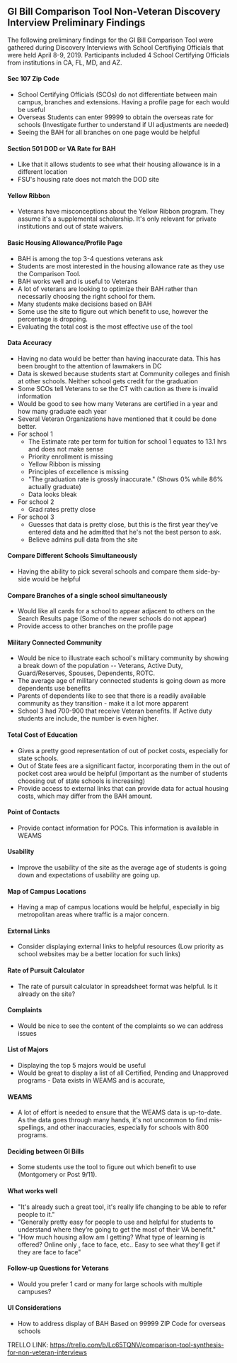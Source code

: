 ## GI Bill Comparison Tool Non-Veteran Discovery Interview Preliminary Findings

The following preliminary findings for the GI Bill Comparison Tool were gathered during Discovery Interviews with School Certifiying Officials that were held April 8-9, 2019. Participants included 4 School Certifying Officials from institutions in CA, FL, MD, and AZ.

#### Sec 107 Zip Code
* School Certifying Officials (SCOs) do not differentiate between main campus, branches and extensions.  Having a profile page for each would be useful
* Overseas Students can enter 99999 to obtain the overseas rate for schools (Investigate further to understand if UI adjustments are needed)
* Seeing the BAH for all branches on one page would be helpful

#### Section 501 DOD or VA Rate for BAH
* Like that it allows students to see what their housing allowance is in a different location
* FSU's housing rate does not match the DOD site

#### Yellow Ribbon
* Veterans have misconceptions about the Yellow Ribbon program.  They assume it's a supplemental scholarship.  It's only relevant for private institutions and out of state waivers.

#### Basic Housing Allowance/Profile Page
* BAH is among the top 3-4 questions veterans ask
* Students are most interested in the housing allowance rate as they use the Comparison Tool.
* BAH works well and is useful to Veterans
* A lot of veterans are looking to optimize their BAH rather than necessarily choosing the right school for them.
* Many students make decisions based on BAH
* Some use the site to figure out which benefit to use, however the percentage is dropping.
* Evaluating the total cost is the most effective use of the tool

#### Data Accuracy
* Having no data would be better than having inaccurate data.  This has been brought to the attention of lawmakers in DC
* Data is skewed because students start at Community colleges and finish at other schools.  Neither school gets credit for the graduation
* Some SCOs tell Veterans to se the CT with caution as there is invalid information
* Would be good to see how many Veterans are certified in a year and how many graduate each year
* Several Veteran Organizations have mentioned that it could be done better.
* For school 1
    * The Estimate rate per term for tuition for school 1 equates to 13.1 hrs and does not make sense
    * Priority enrollment is missing
    * Yellow Ribbon is missing
    * Principles of excellence is missing
    * "The graduation rate is grossly inaccurate." (Shows 0% while 86% actually graduate)
    * Data looks bleak
* For school 2
    * Grad rates pretty close
* For school 3
    * Guesses that data is pretty close, but this is the first year they've entered data and he admitted that he's not the best person to ask.
    * Believe admins pull data from the site

#### Compare Different Schools Simultaneously
* Having the ability to pick several schools and compare them side-by-side would be helpful

#### Compare Branches of a single school simultaneously
* Would like all cards for a school to appear adjacent to others on the Search Results page (Some of the newer schools do not appear)
* Provide access to other branches on the profile page

#### Military Connected Community
* Would be nice to illustrate each school's military community by showing a break down of the population -- Veterans, Active Duty, Guard/Reserves, Spouses, Dependents, ROTC.
* The average age of military connected students is going down as more dependents use benefits
* Parents of dependents like to see that there is a readily available community as they transition - make it a lot more apparent  
*  School 3 had 700-900 that receive Veteran benefits.  If Active duty students are include, the number is even higher.

#### Total Cost of Education
* Gives a pretty good representation of out of pocket costs, especially for state schools.
* Out of State fees are a significant factor, incorporating them in the out of pocket cost area would be helpful (important as the number of students choosing out of state schools is increasing)
* Provide access to external links that can provide data for actual housing costs, which may differ from the BAH amount.

#### Point of Contacts
* Provide contact information for POCs.  This information is available in WEAMS

#### Usability
* Improve the usability of the site as the average age of students is going down and expectations of usability are going up.

#### Map of Campus Locations
* Having a map of campus locations would be helpful, especially in big metropolitan areas where traffic is a major concern.

#### External Links
* Consider displaying external links to helpful resources (Low priority as school websites may be a better location for such links)

#### Rate of Pursuit Calculator
* The rate of pursuit calculator in spreadsheet format was helpful. Is it already on the site?
	
#### Complaints
* Would be nice to see the content of the complaints so we can address issues

#### List of Majors
* Displaying the top 5 majors would be useful
* Would be great to display a list of all Certified, Pending and Unapproved programs - Data exists in WEAMS and is accurate,

#### WEAMS
* A lot of effort is needed to ensure that the WEAMS data is up-to-date.  As the data goes through many hands, it's not uncommon to find mis-spellings, and other inaccuracies, especially for schools with 800 programs.

#### Deciding between GI Bills
* Some students use the tool to figure out which benefit to use (Montgomery or Post 9/11).

#### What works well
* "It's already such a great tool, it's really life changing to be able to refer people to it."
* "Generally pretty easy for people to use and helpful for students to understand where they’re going to get the most of their VA benefit."
* "How much housing allow am I getting? What type of learning is offered? Online only , face to face, etc.. Easy to see what they'll get if they are face to face" 

#### Follow-up Questions for Veterans
* Would you prefer 1 card or many for large schools with multiple campuses?

#### UI Considerations
* How to address display of BAH Based on 99999 ZIP Code for overseas schools

TRELLO LINK: https://trello.com/b/Lc65TQNV/comparison-tool-synthesis-for-non-veteran-interviews

